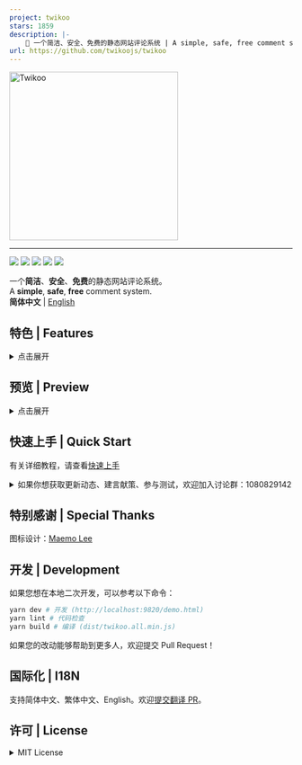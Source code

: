```yaml
---
project: twikoo
stars: 1859
description: |-
    💬 一个简洁、安全、免费的静态网站评论系统 | A simple, safe, free comment system.
url: https://github.com/twikoojs/twikoo
---
```


<a href="https://twikoo.js.org/"><img src="./docs/static/logo.png" width="300" alt="Twikoo"></a>

----

[![](https://img.shields.io/npm/v/twikoo)](https://www.npmjs.com/package/twikoo)
[![](https://img.shields.io/bundlephobia/minzip/twikoo)](https://bundlephobia.com/result?p=twikoo)
[![](https://img.shields.io/npm/dt/twikoo)](https://www.npmjs.com/package/twikoo)
[![](https://data.jsdelivr.com/v1/package/npm/twikoo/badge)](https://www.jsdelivr.com/package/npm/twikoo)
[![](https://img.shields.io/npm/l/twikoo)](./LICENSE)

一个**简洁**、**安全**、**免费**的静态网站评论系统。<br>
A **simple**, **safe**, **free** comment system.  
**简体中文** | [English](./README.en.md)

## 特色 | Features

<details>
<summary>点击展开</summary>

### 简单

* 免费搭建（使用云开发 / Vercel / 私有部署评论后台）
* 简单部署（支持云开发 / Vercel 一键部署）

### 易用

* 支持回复、点赞
* 无需额外适配，支持搭配浅色主题与深色主题使用
* 支持 API 调用，批量获取文章评论数、最新评论
* 访客在昵称栏输入 QQ 号，会自动补全 QQ 昵称和 QQ 邮箱
* 访客填写数字 QQ 邮箱，会使用 QQ 头像作为评论头像
* 支持评论框粘贴图片（可禁用）
* 支持插入图片（可禁用）
* 支持去不图床、云开发图床
* 支持插入表情（可禁用）
* 支持 Ctrl + Enter 快捷回复
* 评论框内容实时保存草稿，刷新不会丢失
* [支持 Katex 公式](https://twikoo.js.org/faq.html#%E5%A6%82%E4%BD%95%E5%90%AF%E7%94%A8-katex-%E6%94%AF%E6%8C%81)
* 支持按语言的代码高亮

### 安全

* 隐私信息安全（通过云函数控制敏感字段（邮箱、IP、环境配置等）不会泄露）
* 支持 Akismet 垃圾评论检测（需自行注册 [akismet.com](https://akismet.com/)）
* 支持腾讯云内容安全垃圾评论检测（需自行注册 [腾讯云内容安全](https://console.cloud.tencent.com/cms/text/overview)）
* 支持人工审核模式
* 防 XSS 注入
* 支持限制每个 IP 每 10 分钟最多发表多少条评论

### 即时

* 支持邮件提醒（访客和博主）
* 支持微信提醒（仅针对博主，基于 [Server酱](https://sc.ftqq.com/3.version)，需自行注册）
* 支持 QQ 提醒（仅针对博主，基于 [Qmsg酱](https://qmsg.zendee.cn/)，需自行注册）

### 个性

* 支持自定义评论框背景图片
* 支持自定义“博主”标识文字
* 支持自定义通知邮件模板
* 支持自定义评论框提示信息（placeholder）
* 支持自定义表情列表（兼容 [OwO 的数据格式](https://cdn.jsdelivr.net/npm/owo@1.0.2/demo/OwO.json)）
* 支持自定义【昵称】【邮箱】【网址】必填 / 选填
* 支持自定义代码高亮主题

### 便捷管理

* 内嵌式管理面板，通过密码登录，可方便地查看评论、隐藏评论、删除评论、修改配置
* 支持隐藏管理入口，通过输入暗号显示
* 支持从 Valine、Artalk、Disqus 导入评论

### 缺点

* 不支持 IE

</details>

## 预览 | Preview

<details>
<summary>点击展开</summary>

### 评论

![评论](./docs/static/readme-1.png)

### 评论管理

![评论管理](./docs/static/readme-2.png)

### 推送通知

![推送通知](./docs/static/readme-3.jpg)

</details>

## 快速上手 | Quick Start

有关详细教程，请查看[快速上手](https://twikoo.js.org/quick-start.html)

<details>
<summary>如果你想获取更新动态、建言献策、参与测试，欢迎加入讨论群：1080829142</summary>
<img height="300" alt="1080829142" src="https://www.imaegoo.com/gallery/2020/hello-twikoo.png" />
</details>

<!-- ## 贡献者 | Contributors -->

## 特别感谢 | Special Thanks

图标设计：[Maemo Lee](https://www.maemo.cc)

<!-- ## 捐赠 | Donate -->

## 开发 | Development

如果您想在本地二次开发，可以参考以下命令：

``` sh
yarn dev # 开发 (http://localhost:9820/demo.html)
yarn lint # 代码检查
yarn build # 编译 (dist/twikoo.all.min.js)
```

如果您的改动能够帮助到更多人，欢迎提交 Pull Request！

## 国际化 | I18N

支持简体中文、繁体中文、English。欢迎[提交翻译 PR](https://github.com/twikoojs/twikoo/edit/main/src/client/utils/i18n/i18n.js)。

## 许可 | License

<details>
<summary>MIT License</summary>

[![FOSSA Status](https://app.fossa.com/api/projects/git%2Bgithub.com%2Fimaegoo%2Ftwikoo.svg?type=large)](https://app.fossa.com/projects/git%2Bgithub.com%2Fimaegoo%2Ftwikoo?ref=badge_large)

</details>

